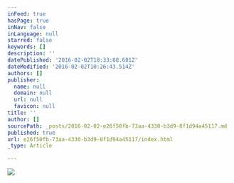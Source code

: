 ```yaml
---
inFeed: true
hasPage: true
inNav: false
inLanguage: null
starred: false
keywords: []
description: ''
datePublished: '2016-02-02T10:33:08.601Z'
dateModified: '2016-02-02T10:26:43.514Z'
authors: []
publisher:
  name: null
  domain: null
  url: null
  favicon: null
title: ''
author: []
sourcePath: _posts/2016-02-02-e26f50fb-73aa-4330-b3d9-8f1d94a45117.md
published: true
url: e26f50fb-73aa-4330-b3d9-8f1d94a45117/index.html
_type: Article

---
```

![](https://the-grid-user-content.s3-us-west-2.amazonaws.com/d96e8304-d4db-4110-859d-46c3a22713cb.png)
